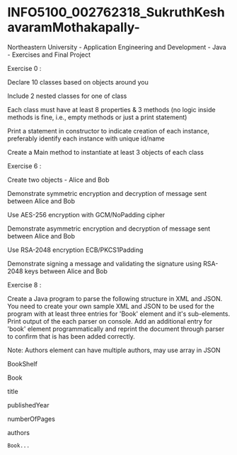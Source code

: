 # INFO5100_002762318_SukruthKeshavaramMothakapally-
Northeastern University - Application Engineering and Development - Java - Exercises and Final Project


Exercise 0 :

Declare 10 classes based on objects around you

Include 2 nested classes for one of class

Each class must have at least 8 properties & 3 methods (no logic inside methods is fine, i.e., empty methods or just a print statement)

Print a statement in constructor to indicate creation of each instance, preferably identify each instance with unique id/name

Create a Main method to instantiate at least 3 objects of each class


Exercise 6 :

Create two objects - Alice and Bob

Demonstrate symmetric encryption and decryption of message sent between Alice and Bob

Use AES-256 encryption with GCM/NoPadding cipher

Demonstrate asymmetric encryption and decryption of message sent between Alice and Bob

Use RSA-2048 encryption ECB/PKCS1Padding

Demonstrate signing a message and validating the signature using RSA-2048 keys between Alice and Bob


Exercise 8 : 

Create a Java program to parse the following structure in XML and JSON. You need to create your own sample XML and JSON to be used for the program with at least three entries for 'Book' element and it's sub-elements. Print output of the each parser on console. Add an additional entry for 'book' element programmatically and reprint the document through parser to confirm that is has been added correctly.

Note: Authors element can have multiple authors, may use array in JSON



BookShelf

Book

title

publishedYear

numberOfPages

authors 

	Book...


